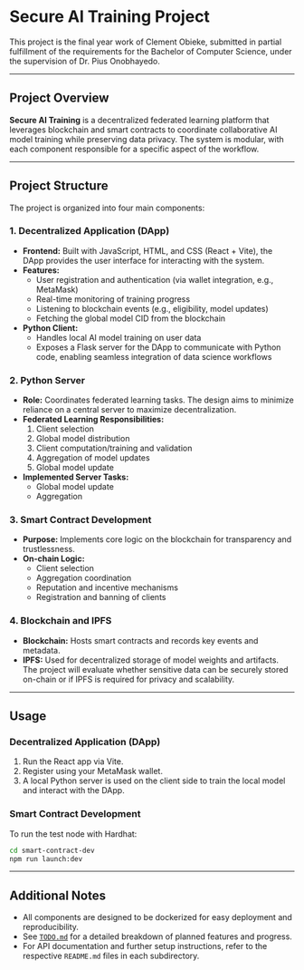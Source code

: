 # Secure AI Training Project

This project is the final year work of Clement Obieke, submitted in partial fulfillment of the requirements for the Bachelor of Computer Science, under the supervision of Dr. Pius Onobhayedo.

---

## Project Overview

**Secure AI Training** is a decentralized federated learning platform that leverages blockchain and smart contracts to coordinate collaborative AI model training while preserving data privacy. The system is modular, with each component responsible for a specific aspect of the workflow.

---

## Project Structure

The project is organized into four main components:

### 1. Decentralized Application (DApp)
- **Frontend:** Built with JavaScript, HTML, and CSS (React + Vite), the DApp provides the user interface for interacting with the system.
- **Features:**
  - User registration and authentication (via wallet integration, e.g., MetaMask)
  - Real-time monitoring of training progress
  - Listening to blockchain events (e.g., eligibility, model updates)
  - Fetching the global model CID from the blockchain
- **Python Client:**
  - Handles local AI model training on user data
  - Exposes a Flask server for the DApp to communicate with Python code, enabling seamless integration of data science workflows

### 2. Python Server
- **Role:** Coordinates federated learning tasks. The design aims to minimize reliance on a central server to maximize decentralization.
- **Federated Learning Responsibilities:**
  1. Client selection
  2. Global model distribution
  3. Client computation/training and validation
  4. Aggregation of model updates
  5. Global model update
- **Implemented Server Tasks:**
  - Global model update
  - Aggregation

### 3. Smart Contract Development
- **Purpose:** Implements core logic on the blockchain for transparency and trustlessness.
- **On-chain Logic:**
  - Client selection
  - Aggregation coordination
  - Reputation and incentive mechanisms
  - Registration and banning of clients

### 4. Blockchain and IPFS
- **Blockchain:** Hosts smart contracts and records key events and metadata.
- **IPFS:** Used for decentralized storage of model weights and artifacts. The project will evaluate whether sensitive data can be securely stored on-chain or if IPFS is required for privacy and scalability.

---

## Usage

### Decentralized Application (DApp)

1. Run the React app via Vite.
2. Register using your MetaMask wallet.
3. A local Python server is used on the client side to train the local model and interact with the DApp.

### Smart Contract Development

To run the test node with Hardhat:

```bash
cd smart-contract-dev
npm run launch:dev
```

---

## Additional Notes

- All components are designed to be dockerized for easy deployment and reproducibility.
- See [`TODO.md`](TODO.md) for a detailed breakdown of planned features and progress.
- For API documentation and further setup instructions, refer to the respective `README.md` files in each subdirectory.